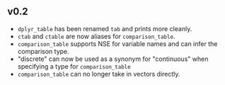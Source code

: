 ## v0.2

* `dplyr_table` has been renamed `tab` and prints more cleanly.
* `ctab` and `ctable` are now aliases for `comparison_table`.
* `comparison_table` supports NSE for variable names and can infer the comparison type.
* "discrete" can now be used as a synonym for "continuous" when specifying a type for `comparison_table`
* `comparison_table` can no longer take in vectors directly.
